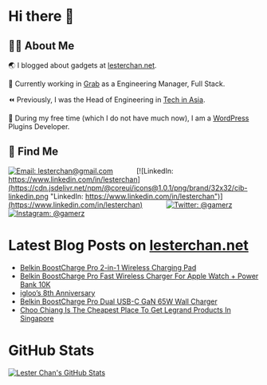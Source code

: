 # Hi there 👋

## 👨‍💻 About Me

🌏 I blogged about gadgets at [lesterchan.net](https://lesterchan.net).

🥞 Currently working in [Grab](https://grab.com) as a Engineering Manager, Full Stack.

⏪ Previously, I was the Head of Engineering in [Tech in Asia](https://www.techinasia.com).

🔌 During my free time (which I do not have much now), I am a [WordPress](https://wordpress.org) Plugins Developer.

## 🔎 Find Me

[![Email: lesterchan@gmail.com](https://cdn.jsdelivr.net/npm/@coreui/icons@1.0.1/png/brand/32x32/cib-gmail.png "Email: lesterchan@gmail.com")](mailto:lesterchan@gmail.com)
&nbsp;&nbsp;&nbsp;&nbsp;&nbsp;&nbsp;&nbsp;&nbsp;&nbsp;&nbsp;
[![LinkedIn: https://www.linkedin.com/in/lesterchan](https://cdn.jsdelivr.net/npm/@coreui/icons@1.0.1/png/brand/32x32/cib-linkedin.png "LinkedIn: https://www.linkedin.com/in/lesterchan")](https://www.linkedin.com/in/lesterchan)
&nbsp;&nbsp;&nbsp;&nbsp;&nbsp;&nbsp;&nbsp;&nbsp;&nbsp;&nbsp;
[![Twitter: @gamerz](https://cdn.jsdelivr.net/npm/@coreui/icons@1.0.1/png/brand/32x32/cib-twitter.png "Twitter: @gamerz")](https://twitter.com/gamerz)
&nbsp;&nbsp;&nbsp;&nbsp;&nbsp;&nbsp;&nbsp;&nbsp;&nbsp;&nbsp;
[![Instagram: @gamerz](https://cdn.jsdelivr.net/npm/@coreui/icons@1.0.1/png/brand/32x32/cib-instagram.png "Instagram: @gamerz")](https://instagram.com/gamerz)

# Latest Blog Posts on [lesterchan.net](https://lesterchan.net)

<!-- BLOG-POST-LIST:START -->
- [Belkin BoostCharge Pro 2-in-1 Wireless Charging Pad](https://lesterchan.net/blog/2023/09/04/belkin-boostcharge-pro-2-in-1-wireless-charging-pad/)
- [Belkin BoostCharge Pro Fast Wireless Charger For Apple Watch + Power Bank 10K](https://lesterchan.net/blog/2023/08/31/belkin-boostcharge-pro-fast-wireless-charger-for-apple-watch-power-bank-10k/)
- [igloo’s 8th Anniversary](https://lesterchan.net/blog/2023/08/28/igloos-8th-anniversary/)
- [Belkin BoostCharge Pro Dual USB-C GaN 65W Wall Charger](https://lesterchan.net/blog/2023/08/24/belkin-boostcharge-pro-dual-usb-c-gan-65w-wall-charger/)
- [Choo Chiang Is The Cheapest Place To Get Legrand Products In Singapore](https://lesterchan.net/blog/2023/08/07/choo-chiang-is-the-cheapest-place-to-get-legrand-products-in-singapore/)
<!-- BLOG-POST-LIST:END -->

# GitHub Stats

[![Lester Chan's GitHub Stats](https://github-readme-stats.vercel.app/api?username=lesterchan&show_icons=true&private=true&include_all_commits=true "Lester Chan's GitHub Stats")](https://github.com/lesterchan)
